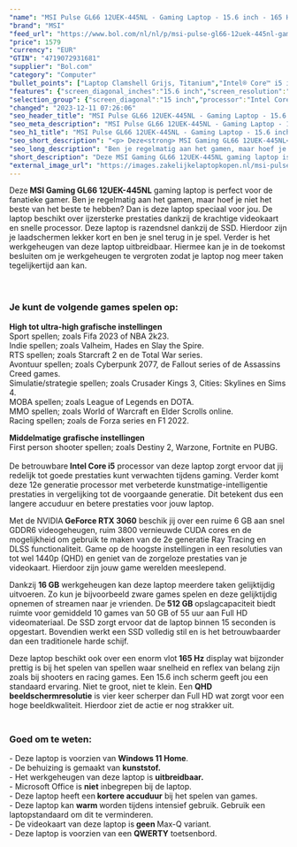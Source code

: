 ```yaml
---
"name": "MSI Pulse GL66 12UEK-445NL - Gaming Laptop - 15.6 inch - 165 Hz"
"brand": "MSI"
"feed_url": "https://www.bol.com/nl/nl/p/msi-pulse-gl66-12uek-445nl-gaming-laptop-15-6-inch-165-hz/9300000075519250"
"price": 1579
"currency": "EUR"
"GTIN": "4719072931681"
"supplier": "Bol.com"
"category": "Computer"
"bullet_points": ["Laptop Clamshell Grijs, Titanium","Intel® Core™ i5 i5-12500H","39,6 cm (15.6\") Quad HD 2560 x 1440 Pixels","16 GB DDR4-SDRAM 3200 MHz 2 x 8 GB","SSD","NVIDIA GeForce RTX 3060 6 GB Intel Iris Xe Graphics","Wi-Fi 6 (802.11ax) Ethernet LAN 10,100,1000 Mbit/s Bluetooth 5.2","53,5 Wh 240 W","Windows 11 Home"]
"features": {"screen_diagonal_inches":"15.6 inch","screen_resolution":"2560 x 1440 Pixels","processor_family":"Intel® Core™ i5","memory_size":"16 GB","memory_type":"DDR4-SDRAM","graphics_card":"NVIDIA GeForce RTX 3060","graphics_memory_size":"6 GB","operating_system":"Windows 11 Home","battery_capacity":"53,5 Wh","width":"359 mm","depth":"259 mm","height":"23,9 mm","weight":"2,25 kg","total_storage_space":"512 GB","purpose_laptop":"Gaming"}
"selection_group": {"screen_diagonal":"15 inch","processor":"Intel Core i5","changed_price_past_3_days":false,"product_family":"Gaming"}
"changed": "2023-12-11 07:26:06"
"seo_header_title": "MSI Pulse GL66 12UEK-445NL - Gaming Laptop - 15.6 inch - 165 Hz"
"seo_meta_description": "MSI Pulse GL66 12UEK-445NL - Gaming Laptop - 15.6 inch - 165 Hz"
"seo_h1_title": "MSI Pulse GL66 12UEK-445NL - Gaming Laptop - 15.6 inch - 165 Hz"
"seo_short_description": "<p> Deze<strong> MSI Gaming GL66 12UEK-445NL</strong> gaming laptop is perfect voor de fanatieke gamer."
"seo_long_description": "Ben je regelmatig aan het gamen, maar hoef je niet het beste van het beste te hebben? Dan is deze laptop speciaal voor jou. De laptop beschikt over ijzersterke prestaties dankzij de krachtige videokaart en snelle processor. Deze laptop is razendsnel dankzij de SSD. Hierdoor zijn je laadschermen lekker kort en ben je snel terug in je spel. Verder is het werkgeheugen van deze laptop uitbreidbaar. Hiermee kan je in de toekomst besluiten om je werkgeheugen te vergroten zodat je laptop nog meer taken tegelijkertijd aan kan. <br /><br /><br /> </p> <h3>Je kunt de volgende games spelen op:</h3> <p> <strong>High tot ultra-high grafische instellingen</strong><br />Sport spellen; zoals Fifa 2023 of NBA 2k23. <br />Indie spellen; zoals Valheim, Hades en Slay the Spire. <br />RTS spellen; zoals Starcraft 2 en de Total War series. <br />Avontuur spellen; zoals Cyberpunk 2077, de Fallout series of de Assassins Creed games. <br />Simulatie/strategie spellen; zoals Crusader Kings 3, Cities: Skylines en Sims 4. <br />MOBA spellen; zoals League of Legends en DOTA. <br />MMO spellen; zoals World of Warcraft en Elder Scrolls online. <br />Racing spellen; zoals de Forza series en F1 2022. </p> <p> <strong>Middelmatige grafische instellingen</strong><br />First person shooter spellen; zoals Destiny 2, Warzone, Fortnite en PUBG. <br /><br />De betrouwbare<strong> Intel Core i5</strong> processor van deze laptop zorgt ervoor dat jij redelijk tot goede prestaties kunt verwachten tijdens gaming. Verder komt deze 12e generatie processor met verbeterde kunstmatige-intelligentie prestaties in vergelijking tot de voorgaande generatie. Dit betekent dus een langere accuduur en betere prestaties voor jouw laptop. </p> <p> Met de NVIDIA<strong> GeForce RTX 3060</strong> beschik jij over een ruime 6 GB aan snel GDDR6 videogeheugen, ruim 3800 vernieuwde CUDA cores en de mogelijkheid om gebruik te maken van de 2e generatie Ray Tracing en DLSS functionaliteit. Game op de hoogste instellingen in een resoluties van tot wel 1440p (QHD) en geniet van de zorgeloze prestaties van je videokaart. Hierdoor zijn jouw game werelden meeslepend. </p> <p> Dankzij <strong>16 GB</strong> werkgeheugen kan deze laptop meerdere taken gelijktijdig uitvoeren. Zo kun je bijvoorbeeld zware games spelen en deze gelijktijdig opnemen of streamen naar je vrienden. De<strong> 512 GB </strong>opslagcapaciteit biedt ruimte voor gemiddeld 10 games van 50 GB of 55 uur aan Full HD videomateriaal. De SSD zorgt ervoor dat de laptop binnen 15 seconden is opgestart. Bovendien werkt een SSD volledig stil en is het betrouwbaarder dan een traditionele harde schijf. </p> <p> Deze laptop beschikt ook over een enorm vlot<strong> 165 Hz</strong> display wat bijzonder prettig is bij het spelen van spellen waar snelheid en reflex van belang zijn zoals bij shooters en racing games. Een 15. 6 inch scherm geeft jou een standaard ervaring. Niet te groot, niet te klein. Een <strong>QHD beeldschermresolutie</strong> is vier keer scherper dan Full HD wat zorgt voor een hoge beeldkwaliteit. Hierdoor ziet de actie er nog strakker uit. </p> <h3><br />Goed om te weten:</h3> <p> - Deze laptop is voorzien van <strong>Windows 11 Home</strong>. <br />- De behuizing is gemaakt van <strong>kunststof. </strong><br />- Het werkgeheugen van deze laptop is <strong>uitbreidbaar. </strong> <br />- Microsoft Office is <strong>niet</strong> inbegrepen bij de laptop. <br />- Deze laptop heeft een<strong> kortere accuduur</strong> bij het spelen van games. <br />- Deze laptop kan <strong>warm </strong>worden tijdens intensief gebruik. Gebruik een laptopstandaard om dit te verminderen. <br />- De videokaart van deze laptop is<strong> geen </strong>Max-Q variant. <br />- Deze laptop is voorzien van een <strong>QWERTY</strong> toetsenbord. </p>"
"short_description": "Deze MSI Gaming GL66 12UEK-445NL gaming laptop is perfect voor de fanatieke gamer. Ben je regelmatig aan het gamen, maar hoef je niet het beste van het beste te hebben? Dan is deze laptop speciaal voor jou. De laptop beschikt over ijzersterke prestaties dankzij de krachtige videokaart en snelle processor. Deze laptop is razendsnel dankzij de SSD. Hierdoor zijn je laadschermen lekker kort en ben je snel terug in je spel. Verder is het werkgeheugen van deze laptop uitbreidbaar. Hiermee kan je in de toekomst besluiten om je werkgeheugen te vergroten zodat je laptop nog meer taken tegelijkertijd aan kan. Je kunt de volgende games spelen op: High tot ultra-high grafische instellingen Sport spellen; zoals Fifa 2023 of NBA 2k23. Indie spellen; zoals Valheim, Hades en Slay the Spire. RTS spellen; zoals Starcraft 2 en de Total War series. Avontuur spellen; zoals Cyberpunk 2077, de Fallout series of de Assassins Creed games. Simulatie/strategie spellen; zoals Crusader Kings 3, Cities: Skylines en Sims 4. MOBA spellen; zoals League of Legends en DOTA. MMO spellen; zoals World of Warcraft en Elder Scrolls online. Racing spellen; zoals de Forza series en F1 2022. Middelmatige grafische instellingen First person shooter spellen; zoals Destiny 2, Warzone, Fortnite en PUBG. De betrouwbare Intel Core i5 processor van deze laptop zorgt ervoor dat jij redelijk tot goede prestaties kunt verwachten tijdens gaming. Verder komt deze 12e generatie processor met verbeterde kunstmatige-intelligentie prestaties in vergelijking tot de voorgaande generatie. Dit betekent dus een langere accuduur en betere prestaties voor jouw laptop. Met de NVIDIA GeForce RTX 3060 beschik jij over een ruime 6 GB aan snel GDDR6 videogeheugen, ruim 3800 vernieuwde CUDA cores en de mogelijkheid om gebruik te maken van de 2e generatie Ray Tracing en DLSS functionaliteit. Game op de hoogste instellingen in een resoluties van tot wel 1440p (QHD) en geniet van de zorgeloze prestaties van je videokaart. Hierdoor zijn jouw game werelden meeslepend. Dankzij 16 GB werkgeheugen kan deze laptop meerdere taken gelijktijdig uitvoeren. Zo kun je bijvoorbeeld zware games spelen en deze gelijktijdig opnemen of streamen naar je vrienden. De 512 GB opslagcapaciteit biedt ruimte voor gemiddeld 10 games van 50 GB of 55 uur aan Full HD videomateriaal. De SSD zorgt ervoor dat de laptop binnen 15 seconden is opgestart. Bovendien werkt een SSD volledig stil en is het betrouwbaarder dan een traditionele harde schijf. Deze laptop beschikt ook over een enorm vlot 165 Hz display wat bijzonder prettig is bij het spelen van spellen waar snelheid en reflex van belang zijn zoals bij shooters en racing games. Een 15.6 inch scherm geeft jou een standaard ervaring. Niet te groot, niet te klein. Een QHD beeldschermresolutie is vier keer scherper dan Full HD wat zorgt voor een hoge beeldkwaliteit. Hierdoor ziet de actie er nog strakker uit. Goed om te weten: - Deze laptop is voorzien van Windows 11 Home. - De behuizing is gemaakt van kunststof. - Het werkgeheugen van deze laptop is uitbreidbaar. - Microsoft Office is niet inbegrepen bij de laptop. - Deze laptop heeft een kortere accuduur bij het spelen van games. - Deze laptop kan warm worden tijdens intensief gebruik. Gebruik een laptopstandaard om dit te verminderen. - De videokaart van deze laptop is geen Max-Q variant. - Deze laptop is voorzien van een QWERTY toetsenbord."
"external_image_url": "https://images.zakelijkelaptopkopen.nl/msi-pulse-gl66-12uek-445nl-gaming-laptop-15-6-inch-165-hz.webp"
---
```


<p> Deze<strong> MSI Gaming GL66 12UEK-445NL</strong> gaming laptop is perfect voor de fanatieke gamer. Ben je regelmatig aan het gamen, maar hoef je niet het beste van het beste te hebben? Dan is deze laptop speciaal voor jou. De laptop beschikt over ijzersterke prestaties dankzij de krachtige videokaart en snelle processor. Deze laptop is razendsnel dankzij de SSD. Hierdoor zijn je laadschermen lekker kort en ben je snel terug in je spel. Verder is het werkgeheugen van deze laptop uitbreidbaar. Hiermee kan je in de toekomst besluiten om je werkgeheugen te vergroten zodat je laptop nog meer taken tegelijkertijd aan kan. <br /><br /><br /> </p> <h3>Je kunt de volgende games spelen op:</h3> <p> <strong>High tot ultra-high grafische instellingen</strong><br />Sport spellen; zoals Fifa 2023 of NBA 2k23. <br />Indie spellen; zoals Valheim, Hades en Slay the Spire.<br />RTS spellen; zoals Starcraft 2 en de Total War series.<br />Avontuur spellen; zoals Cyberpunk 2077, de Fallout series of de Assassins Creed games.<br />Simulatie/strategie spellen; zoals Crusader Kings 3, Cities: Skylines en Sims 4.<br />MOBA spellen; zoals League of Legends en DOTA.<br />MMO spellen; zoals World of Warcraft en Elder Scrolls online.<br />Racing spellen; zoals de Forza series en F1 2022. </p> <p> <strong>Middelmatige grafische instellingen</strong><br />First person shooter spellen; zoals Destiny 2, Warzone, Fortnite en PUBG.<br /><br />De betrouwbare<strong> Intel Core i5</strong> processor van deze laptop zorgt ervoor dat jij redelijk tot goede prestaties kunt verwachten tijdens gaming. Verder komt deze 12e generatie processor met verbeterde kunstmatige-intelligentie prestaties in vergelijking tot de voorgaande generatie. Dit betekent dus een langere accuduur en betere prestaties voor jouw laptop. </p> <p> Met de NVIDIA<strong> GeForce RTX 3060</strong> beschik jij over een ruime 6 GB aan snel GDDR6 videogeheugen, ruim 3800 vernieuwde CUDA cores en de mogelijkheid om gebruik te maken van de 2e generatie Ray Tracing en DLSS functionaliteit. Game op de hoogste instellingen in een resoluties van tot wel 1440p (QHD) en geniet van de zorgeloze prestaties van je videokaart. Hierdoor zijn jouw game werelden meeslepend. </p> <p> Dankzij <strong>16 GB</strong> werkgeheugen kan deze laptop meerdere taken gelijktijdig uitvoeren. Zo kun je bijvoorbeeld zware games spelen en deze gelijktijdig opnemen of streamen naar je vrienden. De<strong> 512 GB </strong>opslagcapaciteit biedt ruimte voor gemiddeld 10 games van 50 GB of 55 uur aan Full HD videomateriaal. De SSD zorgt ervoor dat de laptop binnen 15 seconden is opgestart. Bovendien werkt een SSD volledig stil en is het betrouwbaarder dan een traditionele harde schijf. </p> <p> Deze laptop beschikt ook over een enorm vlot<strong> 165 Hz</strong> display wat bijzonder prettig is bij het spelen van spellen waar snelheid en reflex van belang zijn zoals bij shooters en racing games. Een 15.6 inch scherm geeft jou een standaard ervaring. Niet te groot, niet te klein. Een <strong>QHD beeldschermresolutie</strong> is vier keer scherper dan Full HD wat zorgt voor een hoge beeldkwaliteit. Hierdoor ziet de actie er nog strakker uit. </p> <h3><br />Goed om te weten:</h3> <p> - Deze laptop is voorzien van <strong>Windows 11 Home</strong>. <br />- De behuizing is gemaakt van <strong>kunststof. </strong><br />- Het werkgeheugen van deze laptop is <strong>uitbreidbaar.</strong> <br />- Microsoft Office is <strong>niet</strong> inbegrepen bij de laptop. <br />- Deze laptop heeft een<strong> kortere accuduur</strong> bij het spelen van games.<br />- Deze laptop kan <strong>warm </strong>worden tijdens intensief gebruik. Gebruik een laptopstandaard om dit te verminderen.<br />- De videokaart van deze laptop is<strong> geen </strong>Max-Q variant. <br />- Deze laptop is voorzien van een <strong>QWERTY</strong> toetsenbord. </p>